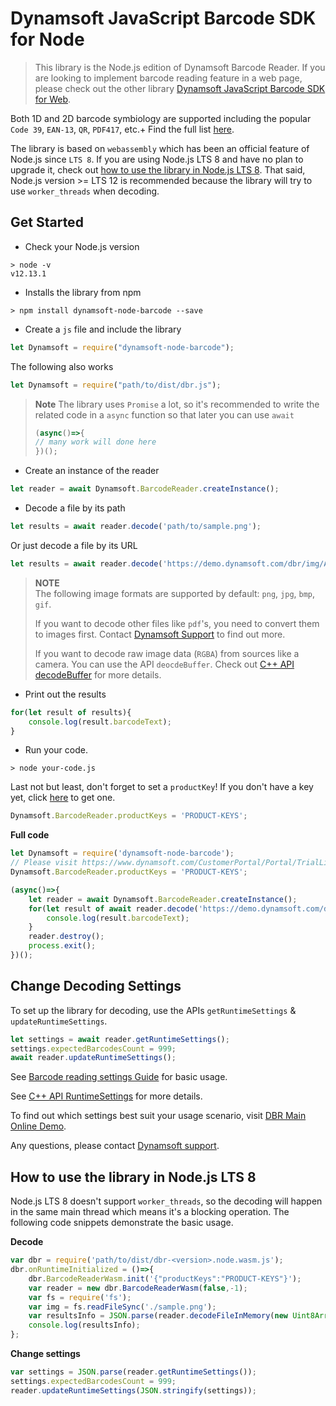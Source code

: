 # Dynamsoft JavaScript Barcode SDK for Node

>  This library is the Node.js edition of Dynamsoft Barcode Reader. If you are looking to implement barcode reading feature in a web page, please check out the other library [Dynamsoft JavaScript Barcode SDK for Web](https://github.com/dynamsoft-dbr/javascript-barcode/).

Both 1D and 2D barcode symbiology are supported including the popular `Code 39`, `EAN-13`, `QR`, `PDF417`, etc.+  Find the full list [here](https://www.dynamsoft.com/Products/Dynamic-Barcode-Reader.aspx).

The library is based on `webassembly` which has been an official feature of Node.js since `LTS 8`. If you are using Node.js LTS 8 and have no plan to upgrade it, check out [how to use the library in Node.js LTS 8](#how-to-use-the-library-in-node.js-lts-8). That said, Node.js version >= LTS 12 is recommended because the library will try to use `worker_threads` when decoding. 

## Get Started

* Check your Node.js version

```shell
> node -v
v12.13.1
```

* Installs the library from npm

```shell
> npm install dynamsoft-node-barcode --save
```
* Create a `js` file and include the library

```js
let Dynamsoft = require("dynamsoft-node-barcode");
```

The following also works
```js
let Dynamsoft = require("path/to/dist/dbr.js");
```

> **Note**
> The library uses `Promise` a lot, so it's recommended to write the related code in a `async` function so that later you can use `await`
>
> ```js
> (async()=>{
> // many work will done here
> })();
> ```

* Create an instance of the reader

```js
let reader = await Dynamsoft.BarcodeReader.createInstance();
```

* Decode a file by its path

```js
let results = await reader.decode('path/to/sample.png');
```

Or just decode a file by its URL

```js
let results = await reader.decode('https://demo.dynamsoft.com/dbr/img/AllSupportedBarcodeTypes.png');
```
> **NOTE**  
> The following image formats are supported by default: `png`, `jpg`, `bmp`, `gif`. 
>
> If you want to decode other files like `pdf`'s, you need to convert them to images first. Contact [Dynamsoft Support](https://www.dynamsoft.com/Company/Contact.aspx) to find out more.
>
> If you want to decode raw image data (`RGBA`) from sources like a camera. You can use the API `deocdeBuffer`. Check out [C++ API decodeBuffer](https://www.dynamsoft.com/help/Barcode-Reader/class_c_barcode_reader.html) for more details.

* Print out the results

```js
for(let result of results){
    console.log(result.barcodeText);
}
```

* Run your code.

```shell
> node your-code.js
```

Last not but least, don't forget to set a `productKey`! If you don't have a key yet, click [here](https://www.dynamsoft.com/CustomerPortal/Portal/TrialLicense.aspx) to get one.

```js
Dynamsoft.BarcodeReader.productKeys = 'PRODUCT-KEYS';
```

**Full code**

```js
let Dynamsoft = require('dynamsoft-node-barcode');
// Please visit https://www.dynamsoft.com/CustomerPortal/Portal/TrialLicense.aspx to get a trial license
Dynamsoft.BarcodeReader.productKeys = 'PRODUCT-KEYS';

(async()=>{
    let reader = await Dynamsoft.BarcodeReader.createInstance();
    for(let result of await reader.decode('https://demo.dynamsoft.com/dbr/img/AllSupportedBarcodeTypes.png')){
        console.log(result.barcodeText);
    }
    reader.destroy();
    process.exit();
})();

```

## Change Decoding Settings

To set up the library for decoding, use the APIs `getRuntimeSettings` & `updateRuntimeSettings`.

```js
let settings = await reader.getRuntimeSettings();
settings.expectedBarcodesCount = 999;
await reader.updateRuntimeSettings();
```

See [Barcode reading settings Guide](https://www.dynamsoft.com/help/Barcode-Reader/devguide/Guide/BarcodeReadingSettings.html#Struct) for basic usage.

See [C++ API RuntimeSettings](https://www.dynamsoft.com/help/Barcode-Reader/structtag_public_runtime_settings.html) for more details.

To find out which settings best suit your usage scenario, visit [DBR Main Online Demo](https://demo.dynamsoft.com/dbr/barcodereaderdemo.aspx).

Any questions, please contact [Dynamsoft support](https://www.dynamsoft.com/Company/Contact.aspx).



## How to use the library in Node.js LTS 8

Node.js LTS 8 doesn't support `worker_threads`, so the decoding will happen in the same main thread which means it's a blocking operation. The following code snippets demonstrate the basic usage.

**Decode**

```js
var dbr = require('path/to/dist/dbr-<version>.node.wasm.js');
dbr.onRuntimeInitialized = ()=>{
    dbr.BarcodeReaderWasm.init('{"productKeys":"PRODUCT-KEYS"}');
    var reader = new dbr.BarcodeReaderWasm(false,-1);
    var fs = require('fs');
    var img = fs.readFileSync('./sample.png');
    var resultsInfo = JSON.parse(reader.decodeFileInMemory(new Uint8Array(img)));
    console.log(resultsInfo);
};
```

**Change settings**

```js
var settings = JSON.parse(reader.getRuntimeSettings());
settings.expectedBarcodesCount = 999;
reader.updateRuntimeSettings(JSON.stringify(settings));
```





